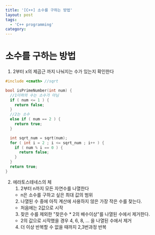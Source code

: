 ```yaml
---
title: '[C++] 소수를 구하는 방법'
layout: post
tags:
  - 'C++ programming'
category: 
---
```

# 소수를 구하는 방법

1. 2부터 x의 제곱근 까지 나눠지는 수가 있는지 확인한다

```cpp
#include <cmath> //sqrt

bool isPrimeNumber(int num) {
  //1이하의 수는 소수가 아님
  if ( num <= 1 ) { 
    return false;
  }
  //2는 소수
  else if ( num == 2 ) { 
    return true;
  }

  int sqrt_num = sqrt(num);
  for ( int i = 2 ; i <= sqrt_num ; i++ ) { 
    if ( num % i == 0 ) { 
      return false;
    }   
  }
  return true;
}
```

2. 에라토스테네스의 체
	1. 2부터 n까지 모든 자연수를 나열한다
	  - n은 소수를 구하고 싶은 최대 값의 범위
	2. 나열된 수 중에 아직 계산에 사용하지 않은 가장 작은 수를 찾는다.
	  - 처음에는 2값으로 시작
	3. 찾은 수를 제외한 "찾은수 * 2의 배수이상"를 나열된 수에서 제거한다.
	  - 2의 값으로 시작했을 경우 4, 6, 8, ... 을 나열된 수에서 제거
	4. 더 이상 반복할 수 없을 때까지 2,3번과정 반복

